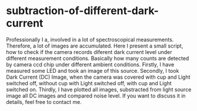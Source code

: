 # subtraction-of-different-dark-current
Professionally I a, involved in a lot of spectroscopical measurements. Therefore, a lot of images are accumulated. 
Here I present a small script, how to check if the camera records diferent dark current level under different measurement conditions. 
Basically how many counts are detected by camera ccd chip under different ambient conditions. 
Firstly, I have measured some LED and took an image of this source. 
Secondly, I took Dark Current (DC) Image, when the camera was covered with cup and Light switched off, without cup with Light switched off, with cup and Light switched on. 
Thirdly, I have plotted all images, substracted from light source image all DC images and compared noise level. 
If you want to discuss it in details, feel free to contact me.  

